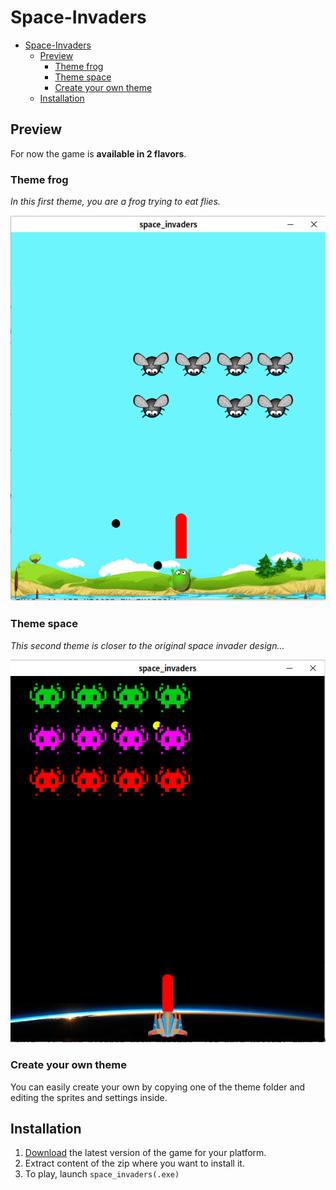 # Space-Invaders

- [Space-Invaders](#space-invaders)
  - [Preview](#preview)
    - [Theme frog](#theme-frog)
    - [Theme space](#theme-space)
    - [Create your own theme](#create-your-own-theme)
  - [Installation](#installation)

## Preview

For now the game is **available in 2 flavors**. 

### Theme frog

*In this first theme, you are a frog trying to eat flies.*

![](./img/preview_theme_frog.png)

### Theme space

*This second theme is closer to the original space invader design...*

![](./img/preview_theme_space.png)

### Create your own theme

You can easily create your own by copying one of the theme folder and editing the sprites and settings inside.

## Installation

1. [Download](https://github.com/ENSSAT/space-invader/releases/) the latest version of the game for your platform.
2. Extract content of the zip where you want to install it.
3. To play, launch `space_invaders(.exe)`
